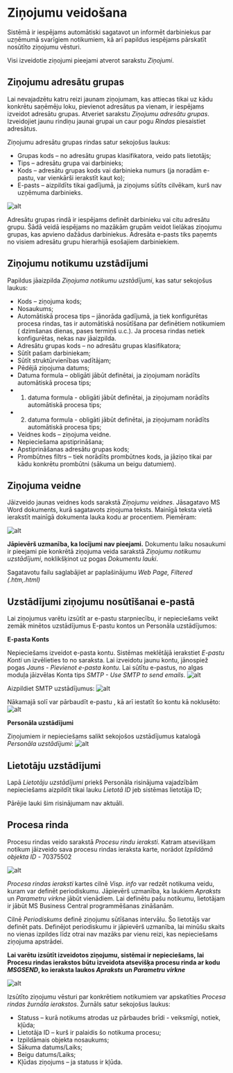 # Ziņojumu veidošana

Sistēmā ir iespējams automātiski sagatavot un informēt darbiniekus par uzņēmumā svarīgiem notikumiem, kā arī papildus iespējams pārskatīt nosūtīto ziņojumu vēsturi.

Visi izveidotie ziņojumi pieejami atverot sarakstu *Ziņojumi*.
## Ziņojumu adresātu grupas

Lai nevajadzētu katru reizi jaunam ziņojumam, kas attiecas tikai uz kādu konkrētu saņēmēju loku, pievienot adresātus pa vienam, ir iespējams izveidot adresātu grupas. Atveriet sarakstu *Ziņojumu adresātu grupas*. Izveidojiet jaunu rindiņu jaunai grupai un caur pogu *Rindas* piesaistiet adresātus.

Ziņojumu adresātu grupas rindas satur sekojošus laukus:
-	Grupas kods – no adresātu grupas klasifikatora, veido pats lietotājs;
-	Tips – adresātu grupa vai darbinieks;
-	Kods – adresātu grupas kods vai darbinieka numurs (ja noradām e-pastu, var vienkārši ierakstīt kaut ko);  
-	E-pasts – aizpildīts tikai gadījumā, ja ziņojums sūtīts cilvēkam, kurš nav uzņēmuma darbinieks.

![alt](24.notification_2.png)

Adresātu grupas rindā ir iespējams definēt darbinieku vai citu adresātu grupu. Šādā veidā iespējams no mazākām grupām veidot lielākas ziņojumu grupas, kas apvieno dažādus darbiniekus. Adresāta e-pasts tiks paņemts no visiem adresātu grupu hierarhijā esošajiem darbiniekiem.

## Ziņojumu notikumu uzstādījumi

Papildus jāaizpilda *Ziņojuma notikumu uzstādījumi*, kas satur sekojošus laukus:
-	Kods – ziņojuma kods;
-	Nosaukums;
-	Automātiskā procesa tips – jānorāda gadījumā, ja tiek konfigurētas procesa rindas, tas ir  automātiskā nosūtīšana par definētiem notikumiem ( dzimšanas dienas, pases termiņš u.c.). Ja procesa rindas netiek konfigurētas, nekas nav jāaizpilda. 
-	Adresātu grupas kods – no adresātu grupas klasifikatora;
-	Sūtīt pašam darbiniekam;
-	Sūtīt struktūrvienības vadītājam;
-	Pēdējā ziņojuma datums;
-	Datuma formula – obligāti jābūt definētai, ja ziņojumam norādīts automātiskā procesa tips;
-	1. datuma formula - obligāti jābūt definētai, ja ziņojumam norādīts automātiskā procesa tips;
-	2. datuma formula - obligāti jābūt definētai, ja ziņojumam norādīts automātiskā procesa tips;
-	Veidnes kods – ziņojuma veidne. 
-	Nepieciešama apstiprināšana;
-	Apstiprināšanas adresātu grupas kods;
-	Prombūtnes filtrs – tiek norādīts prombūtnes kods, ja jāziņo tikai par kādu konkrētu prombūtni (sākuma un beigu datumiem).

## Ziņojuma veidne

Jāizveido jaunas veidnes kods sarakstā *Ziņojumu veidnes*.
Jāsagatavo MS Word dokuments, kurā sagatavots ziņojuma teksts. Mainīgā teksta vietā ierakstīt mainīgā dokumenta lauka kodu ar procentiem. Piemēram:

![alt](24.notification_1.png)

**Jāpievērš uzmanība, ka locījumi nav pieejami.** Dokumentu laiku nosaukumi ir pieejami pie konkrētā ziņojuma veida sarakstā *Ziņojumu notikumu uzstādījumi*, noklikšķinot uz pogas *Dokumentu lauki*.

Sagatavotu failu saglabājiet ar paplašinājumu *Web Page, Filtered (.htm,.html)*

## Uzstādījumi ziņojumu nosūtīšanai e-pastā

Lai ziņojumus varētu izsūtīt ar e-pastu starpniecību, ir nepieciešams veikt zemāk minētos uzstādījumus E-pastu kontos un Personāla uzstādījumos:

**E-pasta Konts**

Nepieciešams izveidot e-pasta kontu. Sistēmas meklētājā ierakstiet *E-pastu Konti* un izvēlieties to no saraksta. Lai izveidotu jaunu kontu, jānospiež pogas *Jauns* - *Pievienot e-pasta kontu*. Lai sūtītu e-pastus, no algas moduļa jāizvēlas Konta tips *SMTP - Use SMTP to send emails*.
![alt](24.notification_6.png)

Aizpildiet SMTP uzstādījumus:
![alt](24.notification_7.png)

Nākamajā solī var pārbaudīt e-pastu , kā arī iestatīt šo kontu kā noklusēto:
![alt](24.notification_8.png)

**Personāla uzstādījumi**

Ziņojumiem ir nepieciešams salikt sekojošos uzstādījumus katalogā *Personāla uzstādījumi*:
![alt](24.notification_9.png)

## Lietotāju uzstādījumi

Lapā *Lietotāju uzstādījumi* priekš Personāla risinājuma vajadzībām nepieciešams aizpildīt tikai lauku *Lietotā ID* jeb sistēmas lietotāja ID;

Pārējie lauki šim risinājumam nav aktuāli.

## Procesa rinda

Procesu rindas veido sarakstā *Procesu rindu ieraksti*.
Katram atsevišķam notikum jāizveido sava procesu rindas ieraksta karte, norādot *Izpildāmā objekta ID* - 70375502

![alt](24.notification_4.png)

*Procesa rindas ieraksti* kartes cilnē *Visp. info* var redzēt notikuma veidu, kuram var definēt periodiskumu. Jāpievērš uzmanība, ka laukiem *Apraksts* un *Parametru virkne* jābūt vienādiem. Lai definētu pašu notikumu, lietotājam ir jābūt MS Business Central programmēšanas zināšanām. 

Cilnē *Periodiskums* definē ziņojumu sūtīšanas intervālu. Šo lietotājs var definēt pats. Definējot periodiskumu ir jāpievērš uzmanība, lai minūšu skaits no vienas izpildes līdz otrai  nav mazāks par vienu reizi, kas nepieciešams ziņojuma apstrādei.

**Lai varētu izsūtīt izveidotos ziņojumu, sistēmai ir nepieciešams, lai Procesu rindas ierakstos būtu izveidota atsevišķa procesu rinda ar kodu *MSGSEND*, ko ieraksta laukos *Apraksts* un *Parametru virkne***

![alt](24.notification_5.png)
 
Izsūtīto ziņojumu vēsturi par konkrētiem notikumiem var apskatīties *Procesa rindas žurnāla ierakstos*. Žurnāls satur sekojošus laukus:

-	Statuss – kurā notikums atrodas uz pārbaudes brīdi - veiksmīgi, notiek, kļūda;
-	Lietotāja ID – kurš ir palaidis šo notikuma procesu;
-	Izpildāmais objekta nosaukums;
-	Sākuma datums/Laiks;
-	Beigu datums/Laiks;
-	Kļūdas ziņojums – ja statuss ir kļūda.



